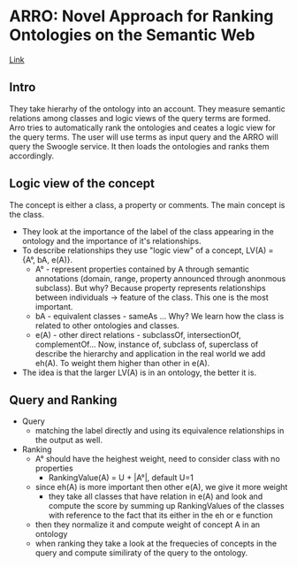 # ARRO: Novel Approach for Ranking Ontologies on the Semantic Web

[Link](https://ieeexplore.ieee.org/abstract/document/4079065)

## Intro

They take hierarhy of the ontology into an account.
They measure semantic relations among classes and logic views of the query terms are formed.
Arro tries to automatically rank the ontologies and ceates a logic view for the query terms.
The user will use terms as input query and the ARRO will query the Swoogle service.
It then loads the ontologies and ranks them accordingly.

## Logic view of the concept

The concept is either a class, a property or comments.
The main concept is the class.

- They look at the importance of the label of the class appearing in the ontology and the importance of it's relationships.
- To describe relationships they use "logic view" of a concept, LV(A) = {A°, bA, e(A)}.
    - A° - represent properties contained by A through semantic annotations (domain, range, property announced through anonmous subclass). But why? Because property represents relationships between individuals -> feature of the class. This one is the most important.
    - bA - equivalent classes - sameAs ... Why? We learn how the class is related to other ontologies and classes.
    - e(A) - other direct relations - subclassOf, intersectionOf, complementOf... Now, instance of, subclass of, superclass of describe the hierarchy and application in the real world we add eh(A). To weight them higher than other in e(A).
- The idea is that the larger LV(A) is in an ontology, the better it is.

## Query and Ranking

- Query
  - matching the label directly and using its equivalence relationships in the output as well.
- Ranking
  - A° should have the heighest weight, need to consider class with no properties
    - RankingValue(A) = U + |A°|, default U=1
  - since eh(A) is more important then other e(A), we give it more weight
    - they take all classes that have relation in e(A) and look and compute the score by summing up RankingValues of the classes with reference to the fact that its either in the eh or e function
  - then they normalize it and compute weight of concept A in an ontology
  - when ranking they take a look at the frequecies of concepts in the query and compute similiraty of the query to the ontology.


